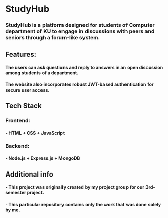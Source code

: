 # StudyHub
### StudyHub is a platform designed for students of Computer department of KU to engage in discussions with peers and seniors through a forum-like system.

## Features:
#### The users can ask questions and reply to answers in an open discussion among students of a department. 
#### The website also incorporates robust JWT-based authentication for secure user access.

## Tech Stack
### Frontend: 
#### - HTML + CSS + JavaScript

### Backend:
#### - Node.js + Express.js + MongoDB

## Additional info
#### - This project was originally created by my project group for our 3rd-semester project.
#### - This particular repository contains only the work that was done solely by me.
